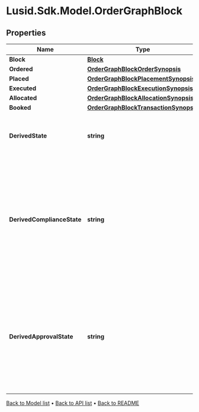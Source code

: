 # Lusid.Sdk.Model.OrderGraphBlock

## Properties

Name | Type | Description | Notes
------------ | ------------- | ------------- | -------------
**Block** | [**Block**](Block.md) |  | 
**Ordered** | [**OrderGraphBlockOrderSynopsis**](OrderGraphBlockOrderSynopsis.md) |  | 
**Placed** | [**OrderGraphBlockPlacementSynopsis**](OrderGraphBlockPlacementSynopsis.md) |  | 
**Executed** | [**OrderGraphBlockExecutionSynopsis**](OrderGraphBlockExecutionSynopsis.md) |  | 
**Allocated** | [**OrderGraphBlockAllocationSynopsis**](OrderGraphBlockAllocationSynopsis.md) |  | 
**Booked** | [**OrderGraphBlockTransactionSynopsis**](OrderGraphBlockTransactionSynopsis.md) |  | 
**DerivedState** | **string** | A simple description of the overall state of a block. | 
**DerivedComplianceState** | **string** | The overall compliance state of a block, derived from the block&#39;s orders. Possible values are &#39;Pending&#39;, &#39;Failed&#39;, &#39;Manually approved&#39; and &#39;Passed&#39;. | 
**DerivedApprovalState** | **string** | The overall approval state of a block, derived from approval of the block&#39;s orders. Possible values are &#39;Pending&#39;, &#39;Approved&#39; and &#39;Rejected&#39;. | 

[Back to Model list](../README.md#documentation-for-models) &#8226; [Back to API list](../README.md#documentation-for-api-endpoints) &#8226; [Back to README](../README.md)


